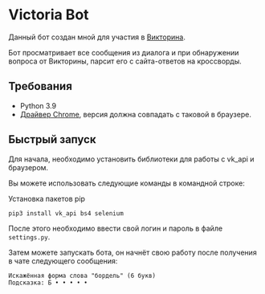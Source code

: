 # Victoria Bot

Данный бот создан мной для участия в <a href="https://vk.com/botvik" target="_blank">Викторина</a>.

Бот просматривает все сообщения из диалога и при обнаружении вопроса от Викторины, парсит его с сайта-ответов на кроссворды.

## Требования

- Python 3.9
- <a href="https://chromedriver.chromium.org/">Драйвер Chrome</a>, версия должна совпадать с таковой в браузере.

## Быстрый запуск

Для начала, необходимо установить библиотеки для работы с vk_api и браузером.

Вы можете использовать следующие команды в командной строке:

Установка пакетов pip
```bash
pip3 install vk_api bs4 selenium
```
После этого необходимо ввести свой логин и пароль в файле `settings.py`.

Затем можете запускать бота, он начнёт свою работу после получения в чате следующего сообщения:
```text
Искажённая форма слова "бордель" (6 букв)
Подсказка: Б • • • • •
```

